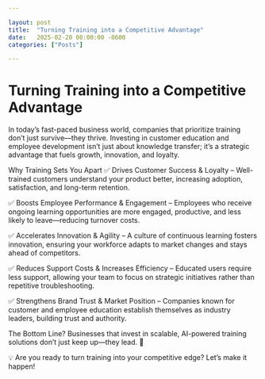```yaml
---

layout: post
title:  "Turning Training into a Competitive Advantage"
date:   2025-02-20 00:00:00 -0600
categories: ["Posts"] 

---
```


# Turning Training into a Competitive Advantage

In today’s fast-paced business world, companies that prioritize training don’t just survive—they thrive. Investing in customer education and employee development isn’t just about knowledge transfer; it’s a strategic advantage that fuels growth, innovation, and loyalty.

Why Training Sets You Apart
✅ Drives Customer Success & Loyalty – Well-trained customers understand your product better, increasing adoption, satisfaction, and long-term retention.

✅ Boosts Employee Performance & Engagement – Employees who receive ongoing learning opportunities are more engaged, productive, and less likely to leave—reducing turnover costs.

✅ Accelerates Innovation & Agility – A culture of continuous learning fosters innovation, ensuring your workforce adapts to market changes and stays ahead of competitors.

✅ Reduces Support Costs & Increases Efficiency – Educated users require less support, allowing your team to focus on strategic initiatives rather than repetitive troubleshooting.

✅ Strengthens Brand Trust & Market Position – Companies known for customer and employee education establish themselves as industry leaders, building trust and authority.

The Bottom Line?
Businesses that invest in scalable, AI-powered training solutions don’t just keep up—they lead. 🚀

💡 Are you ready to turn training into your competitive edge? Let’s make it happen!